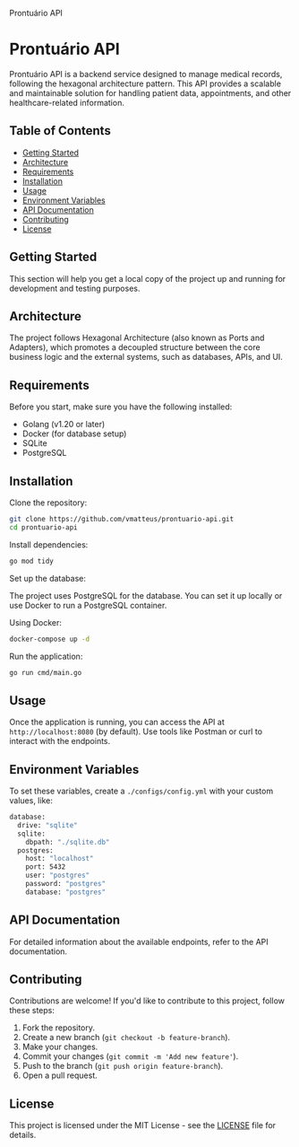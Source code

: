 Prontuário API
# Prontuário API

Prontuário API is a backend service designed to manage medical records, following the hexagonal architecture pattern. This API provides a scalable and maintainable solution for handling patient data, appointments, and other healthcare-related information.

## Table of Contents
- [Getting Started](#getting-started)
- [Architecture](#architecture)
- [Requirements](#requirements)
- [Installation](#installation)
- [Usage](#usage)
- [Environment Variables](#environment-variables)
- [API Documentation](#api-documentation)
- [Contributing](#contributing)
- [License](#license)

## Getting Started

This section will help you get a local copy of the project up and running for development and testing purposes.

## Architecture

The project follows Hexagonal Architecture (also known as Ports and Adapters), which promotes a decoupled structure between the core business logic and the external systems, such as databases, APIs, and UI.

## Requirements

Before you start, make sure you have the following installed:
- Golang (v1.20 or later)
- Docker (for database setup)
- SQLite
- PostgreSQL

## Installation

Clone the repository:
```bash
git clone https://github.com/vmatteus/prontuario-api.git
cd prontuario-api
```

Install dependencies:
```bash
go mod tidy
```

Set up the database:

The project uses PostgreSQL for the database. You can set it up locally or use Docker to run a PostgreSQL container.

Using Docker:
```bash
docker-compose up -d
```

Run the application:
```bash
go run cmd/main.go
```

## Usage

Once the application is running, you can access the API at `http://localhost:8080` (by default). Use tools like Postman or curl to interact with the endpoints.

## Environment Variables

To set these variables, create a `./configs/config.yml` with your custom values, like:
```bash
database:
  drive: "sqlite"
  sqlite:
    dbpath: "./sqlite.db"
  postgres:
    host: "localhost"
    port: 5432
    user: "postgres"
    password: "postgres"
    database: "postgres"
```

## API Documentation

For detailed information about the available endpoints, refer to the API documentation.

## Contributing

Contributions are welcome! If you'd like to contribute to this project, follow these steps:
1. Fork the repository.
2. Create a new branch (`git checkout -b feature-branch`).
3. Make your changes.
4. Commit your changes (`git commit -m 'Add new feature'`).
5. Push to the branch (`git push origin feature-branch`).
6. Open a pull request.

## License

This project is licensed under the MIT License - see the [LICENSE](LICENSE) file for details.